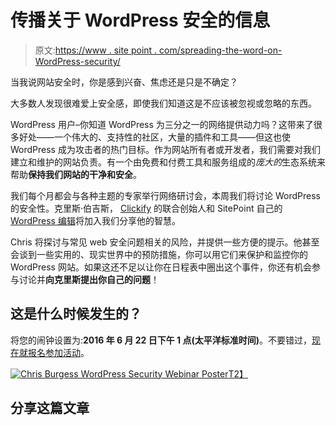 # 传播关于 WordPress 安全的信息

> 原文:[https://www . site point . com/spreading-the-word-on-WordPress-security/](https://www.sitepoint.com/spreading-the-word-on-wordpress-security/)

当我说网站安全时，你是感到兴奋、焦虑还是只是不确定？

大多数人发现很难爱上安全感，即使我们知道这是不应该被忽视或忽略的东西。

WordPress 用户–你知道 WordPress 为三分之一的网络提供动力吗？这带来了很多好处——一个伟大的、支持性的社区，大量的插件和工具——但这也使 WordPress 成为攻击者的热门目标。作为网站所有者或开发者，我们需要对我们建立和维护的网站负责。有一个由免费和付费工具和服务组成的*庞大的*生态系统来帮助**保持我们网站的干净和安全**。

我们每个月都会与各种主题的专家举行网络研讨会，本周我们将讨论 WordPress 的安全性。克里斯·伯吉斯， [Clickify](https://clickify.com/) 的联合创始人和 SitePoint 自己的 [WordPress 编辑](https://www.sitepoint.com/author/cburgess/)将加入我们分享他的智慧。

Chris 将探讨与常见 web 安全问题相关的风险，并提供一些方便的提示。他甚至会谈到一些实用的、现实世界中的预防措施，你可以用它们来保护和监控你的 WordPress 网站。如果这还不足以让你在日程表中圈出这个事件，你还有机会参与讨论并**向克里斯提出你自己的问题**！

## 这是什么时候发生的？

将您的闹钟设置为:**2016 年 6 月 22 日下午 1 点(太平洋标准时间)**。不要错过，[现在就报名参加活动](https://app.webinarjam.net/register/20023/0956d9ce38)。

[![Chris Burgess WordPress Security Webinar Poster](../Images/bbc54565f5569820f3e7d4ee2a916490.png)T2】](https://app.webinarjam.net/register/20023/0956d9ce38)

## 分享这篇文章